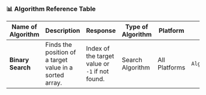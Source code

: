 
### 📊 Algorithm Reference Table

| **Name of Algorithm** | **Description**                                      | **Response**                    | **Type of Algorithm**     | **Platform**            | **Path to Code File**           |
|------------------------|------------------------------------------------------|----------------------------------|---------------------------|-------------------------|----------------------------------|
| **Binary Search**      | Finds the position of a target value in a sorted array. | Index of the target value or `-1` if not found. | Search Algorithm         | All Platforms          | `Algorithms/Searching/BinarySearch.js` |
